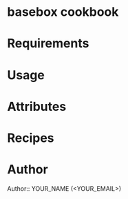 # basebox cookbook

# Requirements

# Usage

# Attributes

# Recipes

# Author

Author:: YOUR_NAME (<YOUR_EMAIL>)
